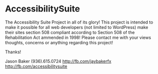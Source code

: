 # AccessibilitySuite
The Accessibility Suite Project in all of its glory! This project is intended to make it possible for all web developers (not limited to WordPress)
make their sites section 508 compliant according to Section 508 of the Rehabilitation Act ammended in 1998! Please contact me with your views
thoughts, concerns or anything regarding this project!

Thanks!

Jason Baker
(936).615.0724
http://fb.com/jaybakerfx
http://fb.com/accessibilitysuite
